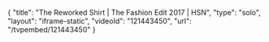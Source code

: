 {
    "title": "The Reworked Shirt | The Fashion Edit 2017 | HSN",
    "type": "solo",
    "layout": "iframe-static",
    "videoId": "121443450",
    "url": "\/tvpembed\/121443450"
}